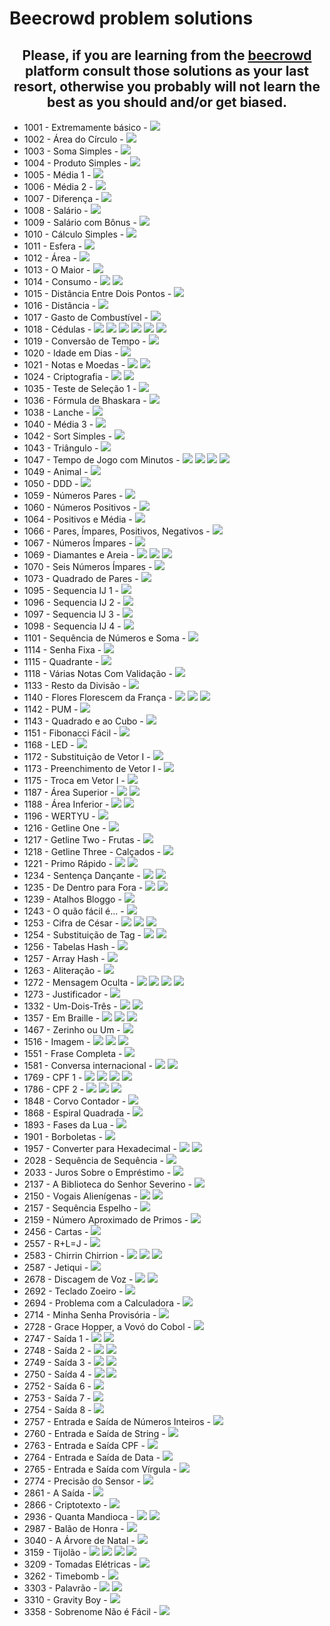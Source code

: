 # Beecrowd problem solutions
  
  <div align="center">

  ## Please, if you are learning from the [beecrowd](https://www.beecrowd.com.br/) platform consult those solutions as your last resort, otherwise you probably will not learn the best as you should and/or get biased.
  </div>

- 1001 - Extremamente básico - [![](https://gh-tags.vercel.app/api?lang=javascript&size=small)](https://github.com/lunatic-fox/uri-online-judge/blob/main/Javascript/1001%20-%20Extremamente%20b%C3%A1sico.js)
- 1002 - Área do Círculo - [![](https://gh-tags.vercel.app/api?lang=javascript&size=small)](https://github.com/lunatic-fox/uri-online-judge/blob/main/Javascript/1002%20-%20%C3%81rea%20do%20C%C3%ADrculo.js)
- 1003 - Soma Simples - [![](https://gh-tags.vercel.app/api?lang=javascript&size=small)](https://github.com/lunatic-fox/uri-online-judge/blob/main/Javascript/1003%20-%20Soma%20Simples.js)
- 1004 - Produto Simples - [![](https://gh-tags.vercel.app/api?lang=java&size=small)](https://github.com/lunatic-fox/uri-online-judge/blob/main/Java/1004%20-%20Produto%20Simples.java)
- 1005 - Média 1 - [![](https://gh-tags.vercel.app/api?lang=lua&size=small)](https://github.com/lunatic-fox/uri-online-judge/blob/main/Lua/1005%20-%20M%C3%A9dia%201.lua)
- 1006 - Média 2 - [![](https://gh-tags.vercel.app/api?lang=lua&size=small)](https://github.com/lunatic-fox/uri-online-judge/blob/main/Lua/1006%20-%20M%C3%A9dia%202.lua)
- 1007 - Diferença - [![](https://gh-tags.vercel.app/api?lang=lua&size=small)](https://github.com/lunatic-fox/uri-online-judge/blob/main/Lua/1007%20-%20Diferen%C3%A7a.lua)
- 1008 - Salário - [![](https://gh-tags.vercel.app/api?lang=java&size=small)](https://github.com/lunatic-fox/uri-online-judge/blob/main/Java/1008%20-%20Sal%C3%A1rio.java)
- 1009 - Salário com Bônus - [![](https://gh-tags.vercel.app/api?lang=lua&size=small)](https://github.com/lunatic-fox/uri-online-judge/blob/main/Lua/1009%20-%20Sal%C3%A1rio%20com%20B%C3%B4nus.lua)
- 1010 - Cálculo Simples - [![](https://gh-tags.vercel.app/api?lang=lua&size=small)](https://github.com/lunatic-fox/uri-online-judge/blob/main/Lua/1010%20-%20C%C3%A1lculo%20Simples.lua)
- 1011 - Esfera - [![](https://gh-tags.vercel.app/api?lang=lua&size=small)](https://github.com/lunatic-fox/uri-online-judge/blob/main/Lua/1011%20-%20Esfera.lua)
- 1012 - Área - [![](https://gh-tags.vercel.app/api?lang=lua&size=small)](https://github.com/lunatic-fox/uri-online-judge/blob/main/Lua/1012%20-%20%C3%81rea.lua)
- 1013 - O Maior - [![](https://gh-tags.vercel.app/api?lang=lua&size=small)](https://github.com/lunatic-fox/uri-online-judge/blob/main/Lua/1013%20-%20O%20Maior.lua)
- 1014 - Consumo - [![](https://gh-tags.vercel.app/api?lang=javascript&size=small)](https://github.com/lunatic-fox/uri-online-judge/blob/main/Javascript/1014%20-%20Consumo.js)&nbsp;[![](https://gh-tags.vercel.app/api?lang=lua&size=small)](https://github.com/lunatic-fox/uri-online-judge/blob/main/Lua/1014%20-%20Consumo.lua)
- 1015 - Distância Entre Dois Pontos - [![](https://gh-tags.vercel.app/api?lang=javascript&size=small)](https://github.com/lunatic-fox/uri-online-judge/blob/main/Javascript/1015%20-%20Dist%C3%A2ncia%20Entre%20Dois%20Pontos.js)
- 1016 - Distância - [![](https://gh-tags.vercel.app/api?lang=lua&size=small)](https://github.com/lunatic-fox/uri-online-judge/blob/main/Lua/1016%20-%20Dist%C3%A2ncia.lua)
- 1017 - Gasto de Combustível - [![](https://gh-tags.vercel.app/api?lang=lua&size=small)](https://github.com/lunatic-fox/uri-online-judge/blob/main/Lua/1017%20-%20Gasto%20de%20Combust%C3%ADvel.lua)
- 1018 - Cédulas - [![](https://gh-tags.vercel.app/api?lang=c-sharp&size=small)](https://github.com/lunatic-fox/uri-online-judge/blob/main/C%23/1018%20-%20C%C3%A9dulas.cs)&nbsp;[![](https://gh-tags.vercel.app/api?lang=java&size=small)](https://github.com/lunatic-fox/uri-online-judge/blob/main/Java/1018%20-%20C%C3%A9dulas.java)&nbsp;[![](https://gh-tags.vercel.app/api?lang=javascript&size=small)](https://github.com/lunatic-fox/uri-online-judge/blob/main/Javascript/1018%20-%20C%C3%A9dulas.js)&nbsp;[![](https://gh-tags.vercel.app/api?lang=lua&size=small)](https://github.com/lunatic-fox/uri-online-judge/blob/main/Lua/1018%20-%20C%C3%A9dulas.lua)&nbsp;[![](https://gh-tags.vercel.app/api?lang=pascal&size=small)](https://github.com/lunatic-fox/uri-online-judge/blob/main/Pascal/1018%20-%20C%C3%A9dulas.pas)&nbsp;[![](https://gh-tags.vercel.app/api?lang=python&size=small)](https://github.com/lunatic-fox/uri-online-judge/blob/main/Python/1018%20-%20C%C3%A9dulas.py)
- 1019 - Conversão de Tempo - [![](https://gh-tags.vercel.app/api?lang=lua&size=small)](https://github.com/lunatic-fox/uri-online-judge/blob/main/Lua/1019%20-%20Convers%C3%A3o%20de%20Tempo.lua)
- 1020 - Idade em Dias - [![](https://gh-tags.vercel.app/api?lang=lua&size=small)](https://github.com/lunatic-fox/uri-online-judge/blob/main/Lua/1020%20-%20Idade%20em%20Dias.lua)
- 1021 - Notas e Moedas - [![](https://gh-tags.vercel.app/api?lang=javascript&size=small)](https://github.com/lunatic-fox/uri-online-judge/blob/main/Javascript/1021%20-%20Notas%20e%20Moedas.js)&nbsp;[![](https://gh-tags.vercel.app/api?lang=lua&size=small)](https://github.com/lunatic-fox/uri-online-judge/blob/main/Lua/1021%20-%20Notas%20e%20Moedas.lua)
- 1024 - Criptografia - [![](https://gh-tags.vercel.app/api?lang=javascript&size=small)](https://github.com/lunatic-fox/uri-online-judge/blob/main/Javascript/1024%20-%20Criptografia.js)&nbsp;[![](https://gh-tags.vercel.app/api?lang=lua&size=small)](https://github.com/lunatic-fox/uri-online-judge/blob/main/Lua/1024%20-%20Criptografia.lua)
- 1035 - Teste de Seleção 1 - [![](https://gh-tags.vercel.app/api?lang=lua&size=small)](https://github.com/lunatic-fox/uri-online-judge/blob/main/Lua/1035%20-%20Teste%20de%20Sele%C3%A7%C3%A3o%201.lua)
- 1036 - Fórmula de Bhaskara - [![](https://gh-tags.vercel.app/api?lang=lua&size=small)](https://github.com/lunatic-fox/uri-online-judge/blob/main/Lua/1036%20-%20F%C3%B3rmula%20de%20Bhaskara.lua)
- 1038 - Lanche - [![](https://gh-tags.vercel.app/api?lang=lua&size=small)](https://github.com/lunatic-fox/uri-online-judge/blob/main/Lua/1038%20-%20Lanche.lua)
- 1040 - Média 3 - [![](https://gh-tags.vercel.app/api?lang=lua&size=small)](https://github.com/lunatic-fox/uri-online-judge/blob/main/Lua/1040%20-%20M%C3%A9dia%203.lua)
- 1042 - Sort Simples - [![](https://gh-tags.vercel.app/api?lang=lua&size=small)](https://github.com/lunatic-fox/uri-online-judge/blob/main/Lua/1042%20-%20Sort%20Simples.lua)
- 1043 - Triângulo - [![](https://gh-tags.vercel.app/api?lang=lua&size=small)](https://github.com/lunatic-fox/uri-online-judge/blob/main/Lua/1043%20-%20Tri%C3%A2ngulo.lua)
- 1047 - Tempo de Jogo com Minutos - [![](https://gh-tags.vercel.app/api?lang=c-sharp&size=small)](https://github.com/lunatic-fox/uri-online-judge/blob/main/C%23/1047%20-%20Tempo%20de%20Jogo%20com%20Minutos.cs)&nbsp;[![](https://gh-tags.vercel.app/api?lang=lua&size=small)](https://github.com/lunatic-fox/uri-online-judge/blob/main/Lua/1047%20-%20Tempo%20de%20Jogo%20com%20Minutos.lua)&nbsp;[![](https://gh-tags.vercel.app/api?lang=pascal&size=small)](https://github.com/lunatic-fox/uri-online-judge/blob/main/Pascal/1047%20-%20Tempo%20de%20Jogo%20com%20Minutos.pas)&nbsp;[![](https://gh-tags.vercel.app/api?lang=python&size=small)](https://github.com/lunatic-fox/uri-online-judge/blob/main/Python/1047%20-%20Tempo%20de%20Jogo%20com%20Minutos.py)
- 1049 - Animal - [![](https://gh-tags.vercel.app/api?lang=lua&size=small)](https://github.com/lunatic-fox/uri-online-judge/blob/main/Lua/1049%20-%20Animal.lua)
- 1050 - DDD - [![](https://gh-tags.vercel.app/api?lang=lua&size=small)](https://github.com/lunatic-fox/uri-online-judge/blob/main/Lua/1050%20-%20DDD.lua)
- 1059 - Números Pares - [![](https://gh-tags.vercel.app/api?lang=lua&size=small)](https://github.com/lunatic-fox/uri-online-judge/blob/main/Lua/1059%20-%20N%C3%BAmeros%20Pares.lua)
- 1060 - Números Positivos - [![](https://gh-tags.vercel.app/api?lang=javascript&size=small)](https://github.com/lunatic-fox/uri-online-judge/blob/main/Javascript/1060%20-%20N%C3%BAmeros%20Positivos.js)
- 1064 - Positivos e Média - [![](https://gh-tags.vercel.app/api?lang=javascript&size=small)](https://github.com/lunatic-fox/uri-online-judge/blob/main/Javascript/1064%20-%20Positivos%20e%20M%C3%A9dia.js)
- 1066 - Pares, Ímpares, Positivos, Negativos - [![](https://gh-tags.vercel.app/api?lang=java&size=small)](https://github.com/lunatic-fox/uri-online-judge/blob/main/Java/1066%20-%20Pares,%20%C3%8Dmpares,%20Positivos,%20Negativos.java)
- 1067 - Números Ímpares - [![](https://gh-tags.vercel.app/api?lang=lua&size=small)](https://github.com/lunatic-fox/uri-online-judge/blob/main/Lua/1067%20-%20N%C3%BAmeros%20%C3%8Dmpares.lua)
- 1069 - Diamantes e Areia - [![](https://gh-tags.vercel.app/api?lang=c-sharp&size=small)](https://github.com/lunatic-fox/uri-online-judge/blob/main/C%23/1069%20-%20Diamantes%20e%20Areia.cs)&nbsp;[![](https://gh-tags.vercel.app/api?lang=pascal&size=small)](https://github.com/lunatic-fox/uri-online-judge/blob/main/Pascal/1069%20-%20Diamantes%20e%20Areia.pas)&nbsp;[![](https://gh-tags.vercel.app/api?lang=python&size=small)](https://github.com/lunatic-fox/uri-online-judge/blob/main/Python/1069%20-%20Diamantes%20e%20Areia.py)
- 1070 - Seis Números Ímpares - [![](https://gh-tags.vercel.app/api?lang=lua&size=small)](https://github.com/lunatic-fox/uri-online-judge/blob/main/Lua/1070%20-%20Seis%20N%C3%BAmeros%20%C3%8Dmpares.lua)
- 1073 - Quadrado de Pares - [![](https://gh-tags.vercel.app/api?lang=lua&size=small)](https://github.com/lunatic-fox/uri-online-judge/blob/main/Lua/1073%20-%20Quadrado%20de%20Pares.lua)
- 1095 - Sequencia IJ 1 - [![](https://gh-tags.vercel.app/api?lang=c-sharp&size=small)](https://github.com/lunatic-fox/uri-online-judge/blob/main/C%23/1095%20-%20Sequencia%20IJ%201.cs)
- 1096 - Sequencia IJ 2 - [![](https://gh-tags.vercel.app/api?lang=c-sharp&size=small)](https://github.com/lunatic-fox/uri-online-judge/blob/main/C%23/1096%20-%20Sequencia%20IJ%202.cs)
- 1097 - Sequencia IJ 3 - [![](https://gh-tags.vercel.app/api?lang=c-sharp&size=small)](https://github.com/lunatic-fox/uri-online-judge/blob/main/C%23/1097%20-%20Sequencia%20IJ%203.cs)
- 1098 - Sequencia IJ 4 - [![](https://gh-tags.vercel.app/api?lang=c-sharp&size=small)](https://github.com/lunatic-fox/uri-online-judge/blob/main/C%23/1098%20-%20Sequencia%20IJ%204.cs)
- 1101 - Sequência de Números e Soma - [![](https://gh-tags.vercel.app/api?lang=lua&size=small)](https://github.com/lunatic-fox/uri-online-judge/blob/main/Lua/1101%20-%20Sequ%C3%AAncia%20de%20N%C3%BAmeros%20e%20Soma.lua)
- 1114 - Senha Fixa - [![](https://gh-tags.vercel.app/api?lang=lua&size=small)](https://github.com/lunatic-fox/uri-online-judge/blob/main/Lua/1114%20-%20Senha%20Fixa.lua)
- 1115 - Quadrante - [![](https://gh-tags.vercel.app/api?lang=lua&size=small)](https://github.com/lunatic-fox/uri-online-judge/blob/main/Lua/1115%20-%20Quadrante.lua)
- 1118 - Várias Notas Com Validação - [![](https://gh-tags.vercel.app/api?lang=javascript&size=small)](https://github.com/lunatic-fox/uri-online-judge/blob/main/Javascript/1118%20-%20V%C3%A1rias%20Notas%20Com%20Valida%C3%A7%C3%A3o.js)
- 1133 - Resto da Divisão - [![](https://gh-tags.vercel.app/api?lang=lua&size=small)](https://github.com/lunatic-fox/uri-online-judge/blob/main/Lua/1133%20-%20Resto%20da%20Divis%C3%A3o.lua)
- 1140 - Flores Florescem da França - [![](https://gh-tags.vercel.app/api?lang=c-sharp&size=small)](https://github.com/lunatic-fox/uri-online-judge/blob/main/C%23/1140%20-%20Flores%20Florescem%20da%20Fran%C3%A7a.cs)&nbsp;[![](https://gh-tags.vercel.app/api?lang=lua&size=small)](https://github.com/lunatic-fox/uri-online-judge/blob/main/Lua/1140%20-%20Flores%20Florescem%20da%20Fran%C3%A7a.lua)&nbsp;[![](https://gh-tags.vercel.app/api?lang=python&size=small)](https://github.com/lunatic-fox/uri-online-judge/blob/main/Python/1140%20-%20Flores%20Florescem%20da%20Fran%C3%A7a.py)
- 1142 - PUM - [![](https://gh-tags.vercel.app/api?lang=lua&size=small)](https://github.com/lunatic-fox/uri-online-judge/blob/main/Lua/1142%20-%20PUM.lua)
- 1143 - Quadrado e ao Cubo - [![](https://gh-tags.vercel.app/api?lang=java&size=small)](https://github.com/lunatic-fox/uri-online-judge/blob/main/Java/1143%20-%20Quadrado%20e%20ao%20Cubo.java)
- 1151 - Fibonacci Fácil - [![](https://gh-tags.vercel.app/api?lang=javascript&size=small)](https://github.com/lunatic-fox/uri-online-judge/blob/main/Javascript/1151%20-%20Fibonacci%20F%C3%A1cil.js)
- 1168 - LED - [![](https://gh-tags.vercel.app/api?lang=javascript&size=small)](https://github.com/lunatic-fox/uri-online-judge/blob/main/Javascript/1168%20-%20LED.js)
- 1172 - Substituição de Vetor I - [![](https://gh-tags.vercel.app/api?lang=javascript&size=small)](https://github.com/lunatic-fox/uri-online-judge/blob/main/Javascript/1172%20-%20Substitui%C3%A7%C3%A3o%20de%20Vetor%20I.js)
- 1173 - Preenchimento de Vetor I - [![](https://gh-tags.vercel.app/api?lang=javascript&size=small)](https://github.com/lunatic-fox/uri-online-judge/blob/main/Javascript/1173%20-%20Preenchimento%20de%20Vetor%20I.js)
- 1175 - Troca em Vetor I - [![](https://gh-tags.vercel.app/api?lang=c-sharp&size=small)](https://github.com/lunatic-fox/uri-online-judge/blob/main/C%23/1175%20-%20Troca%20em%20Vetor%20I.cs)
- 1187 - Área Superior - [![](https://gh-tags.vercel.app/api?lang=javascript&size=small)](https://github.com/lunatic-fox/uri-online-judge/blob/main/Javascript/1187%20-%20%C3%81rea%20Superior.js)&nbsp;[![](https://gh-tags.vercel.app/api?lang=lua&size=small)](https://github.com/lunatic-fox/uri-online-judge/blob/main/Lua/1187%20-%20%C3%81rea%20Superior.lua)
- 1188 - Área Inferior - [![](https://gh-tags.vercel.app/api?lang=javascript&size=small)](https://github.com/lunatic-fox/uri-online-judge/blob/main/Javascript/1188%20-%20%C3%81rea%20Inferior.js)&nbsp;[![](https://gh-tags.vercel.app/api?lang=lua&size=small)](https://github.com/lunatic-fox/uri-online-judge/blob/main/Lua/1188%20-%20%C3%81rea%20Inferior.lua)
- 1196 - WERTYU - [![](https://gh-tags.vercel.app/api?lang=lua&size=small)](https://github.com/lunatic-fox/uri-online-judge/blob/main/Lua/1196%20-%20WERTYU.lua)
- 1216 - Getline One - [![](https://gh-tags.vercel.app/api?lang=c-sharp&size=small)](https://github.com/lunatic-fox/uri-online-judge/blob/main/C%23/1216%20-%20Getline%20One.cs)
- 1217 - Getline Two - Frutas - [![](https://gh-tags.vercel.app/api?lang=c-sharp&size=small)](https://github.com/lunatic-fox/uri-online-judge/blob/main/C%23/1217%20-%20Getline%20Two%20-%20Frutas.cs)
- 1218 - Getline Three - Calçados - [![](https://gh-tags.vercel.app/api?lang=c-sharp&size=small)](https://github.com/lunatic-fox/uri-online-judge/blob/main/C%23/1218%20-%20Getline%20Three%20-%20Cal%C3%A7ados.cs)
- 1221 - Primo Rápido - [![](https://gh-tags.vercel.app/api?lang=javascript&size=small)](https://github.com/lunatic-fox/uri-online-judge/blob/main/Javascript/1221%20-%20Primo%20R%C3%A1pido.js)&nbsp;[![](https://gh-tags.vercel.app/api?lang=lua&size=small)](https://github.com/lunatic-fox/uri-online-judge/blob/main/Lua/1221%20-%20Primo%20R%C3%A1pido.lua)
- 1234 - Sentença Dançante - [![](https://gh-tags.vercel.app/api?lang=javascript&size=small)](https://github.com/lunatic-fox/uri-online-judge/blob/main/Javascript/1234%20-%20Senten%C3%A7a%20Dan%C3%A7ante.js)&nbsp;[![](https://gh-tags.vercel.app/api?lang=lua&size=small)](https://github.com/lunatic-fox/uri-online-judge/blob/main/Lua/1234%20-%20Senten%C3%A7a%20Dan%C3%A7ante.lua)
- 1235 - De Dentro para Fora - [![](https://gh-tags.vercel.app/api?lang=javascript&size=small)](https://github.com/lunatic-fox/uri-online-judge/blob/main/Javascript/1235%20-%20De%20Dentro%20para%20Fora.js)&nbsp;[![](https://gh-tags.vercel.app/api?lang=lua&size=small)](https://github.com/lunatic-fox/uri-online-judge/blob/main/Lua/1235%20-%20De%20Dentro%20para%20Fora.lua)
- 1239 - Atalhos Bloggo - [![](https://gh-tags.vercel.app/api?lang=lua&size=small)](https://github.com/lunatic-fox/uri-online-judge/blob/main/Lua/1239%20-%20Atalhos%20Bloggo.lua)
- 1243 - O quão fácil é... - [![](https://gh-tags.vercel.app/api?lang=javascript&size=small)](https://github.com/lunatic-fox/uri-online-judge/blob/main/Javascript/1243%20-%20O%20qu%C3%A3o%20f%C3%A1cil%20%C3%A9....js)
- 1253 - Cifra de César - [![](https://gh-tags.vercel.app/api?lang=c-sharp&size=small)](https://github.com/lunatic-fox/uri-online-judge/blob/main/C%23/1253%20-%20Cifra%20de%20C%C3%A9sar.cs)&nbsp;[![](https://gh-tags.vercel.app/api?lang=pascal&size=small)](https://github.com/lunatic-fox/uri-online-judge/blob/main/Pascal/1253%20-%20Cifra%20de%20C%C3%A9sar.pas)&nbsp;[![](https://gh-tags.vercel.app/api?lang=python&size=small)](https://github.com/lunatic-fox/uri-online-judge/blob/main/Python/1253%20-%20Cifra%20de%20C%C3%A9sar.py)
- 1254 - Substituição de Tag - [![](https://gh-tags.vercel.app/api?lang=c-sharp&size=small)](https://github.com/lunatic-fox/uri-online-judge/blob/main/C%23/1254%20-%20Substitui%C3%A7%C3%A3o%20de%20Tag.cs)&nbsp;[![](https://gh-tags.vercel.app/api?lang=python&size=small)](https://github.com/lunatic-fox/uri-online-judge/blob/main/Python/1254%20-%20Substitui%C3%A7%C3%A3o%20de%20Tag.py)
- 1256 - Tabelas Hash - [![](https://gh-tags.vercel.app/api?lang=javascript&size=small)](https://github.com/lunatic-fox/uri-online-judge/blob/main/Javascript/1256%20-%20Tabelas%20Hash.js)
- 1257 - Array Hash - [![](https://gh-tags.vercel.app/api?lang=lua&size=small)](https://github.com/lunatic-fox/uri-online-judge/blob/main/Lua/1257%20-%20Array%20Hash.lua)
- 1263 - Aliteração - [![](https://gh-tags.vercel.app/api?lang=javascript&size=small)](https://github.com/lunatic-fox/uri-online-judge/blob/main/Javascript/1263%20-%20Alitera%C3%A7%C3%A3o.js)
- 1272 - Mensagem Oculta - [![](https://gh-tags.vercel.app/api?lang=c-sharp&size=small)](https://github.com/lunatic-fox/uri-online-judge/blob/main/C%23/1272%20-%20Mensagem%20Oculta.cs)&nbsp;[![](https://gh-tags.vercel.app/api?lang=javascript&size=small)](https://github.com/lunatic-fox/uri-online-judge/blob/main/Javascript/1272%20-%20Mensagem%20Oculta.js)&nbsp;[![](https://gh-tags.vercel.app/api?lang=kotlin&size=small)](https://github.com/lunatic-fox/uri-online-judge/blob/main/Kotlin/1272%20-%20Mensagem%20Oculta.kt)&nbsp;[![](https://gh-tags.vercel.app/api?lang=lua&size=small)](https://github.com/lunatic-fox/uri-online-judge/blob/main/Lua/1272%20-%20Mensagem%20Oculta.lua)
- 1273 - Justificador - [![](https://gh-tags.vercel.app/api?lang=lua&size=small)](https://github.com/lunatic-fox/uri-online-judge/blob/main/Lua/1273%20-%20Justificador.lua)
- 1332 - Um-Dois-Três - [![](https://gh-tags.vercel.app/api?lang=javascript&size=small)](https://github.com/lunatic-fox/uri-online-judge/blob/main/Javascript/1332%20-%20Um-Dois-Tr%C3%AAs.js)&nbsp;[![](https://gh-tags.vercel.app/api?lang=lua&size=small)](https://github.com/lunatic-fox/uri-online-judge/blob/main/Lua/1332%20-%20Um-Dois-Tr%C3%AAs.lua)
- 1357 - Em Braille - [![](https://gh-tags.vercel.app/api?lang=c-sharp&size=small)](https://github.com/lunatic-fox/uri-online-judge/blob/main/C%23/1357%20-%20Em%20Braille.cs)&nbsp;[![](https://gh-tags.vercel.app/api?lang=lua&size=small)](https://github.com/lunatic-fox/uri-online-judge/blob/main/Lua/1357%20-%20Em%20Braille.lua)&nbsp;[![](https://gh-tags.vercel.app/api?lang=python&size=small)](https://github.com/lunatic-fox/uri-online-judge/blob/main/Python/1357%20-%20Em%20Braille.py)
- 1467 - Zerinho ou Um - [![](https://gh-tags.vercel.app/api?lang=lua&size=small)](https://github.com/lunatic-fox/uri-online-judge/blob/main/Lua/1467%20-%20Zerinho%20ou%20Um.lua)
- 1516 - Imagem - [![](https://gh-tags.vercel.app/api?lang=c-sharp&size=small)](https://github.com/lunatic-fox/uri-online-judge/blob/main/C%23/1516%20-%20Imagem.cs)&nbsp;[![](https://gh-tags.vercel.app/api?lang=javascript&size=small)](https://github.com/lunatic-fox/uri-online-judge/blob/main/Javascript/1516%20-%20Imagem.js)&nbsp;[![](https://gh-tags.vercel.app/api?lang=lua&size=small)](https://github.com/lunatic-fox/uri-online-judge/blob/main/Lua/1516%20-%20Imagem.lua)
- 1551 - Frase Completa - [![](https://gh-tags.vercel.app/api?lang=lua&size=small)](https://github.com/lunatic-fox/uri-online-judge/blob/main/Lua/1551%20-%20Frase%20Completa.lua)
- 1581 - Conversa internacional - [![](https://gh-tags.vercel.app/api?lang=javascript&size=small)](https://github.com/lunatic-fox/uri-online-judge/blob/main/Javascript/1581%20-%20Conversa%20internacional.js)&nbsp;[![](https://gh-tags.vercel.app/api?lang=lua&size=small)](https://github.com/lunatic-fox/uri-online-judge/blob/main/Lua/1581%20-%20Conversa%20internacional.lua)
- 1769 - CPF 1 - [![](https://gh-tags.vercel.app/api?lang=c&size=small)](https://github.com/lunatic-fox/uri-online-judge/blob/main/C/1769%20-%20CPF%201.c)&nbsp;[![](https://gh-tags.vercel.app/api?lang=c-sharp&size=small)](https://github.com/lunatic-fox/uri-online-judge/blob/main/C%23/1769%20-%20CPF%201.cs)&nbsp;[![](https://gh-tags.vercel.app/api?lang=pascal&size=small)](https://github.com/lunatic-fox/uri-online-judge/blob/main/Pascal/1769%20-%20CPF%201.pas)&nbsp;[![](https://gh-tags.vercel.app/api?lang=python&size=small)](https://github.com/lunatic-fox/uri-online-judge/blob/main/Python/1769%20-%20CPF%201.py)
- 1786 - CPF 2 - [![](https://gh-tags.vercel.app/api?lang=c-sharp&size=small)](https://github.com/lunatic-fox/uri-online-judge/blob/main/C%23/1786%20-%20CPF%202.cs)&nbsp;[![](https://gh-tags.vercel.app/api?lang=pascal&size=small)](https://github.com/lunatic-fox/uri-online-judge/blob/main/Pascal/1786%20-%20CPF%202.pas)&nbsp;[![](https://gh-tags.vercel.app/api?lang=python&size=small)](https://github.com/lunatic-fox/uri-online-judge/blob/main/Python/1786%20-%20CPF%202.py)
- 1848 - Corvo Contador - [![](https://gh-tags.vercel.app/api?lang=lua&size=small)](https://github.com/lunatic-fox/uri-online-judge/blob/main/Lua/1848%20-%20Corvo%20Contador.lua)
- 1868 - Espiral Quadrada - [![](https://gh-tags.vercel.app/api?lang=c-sharp&size=small)](https://github.com/lunatic-fox/uri-online-judge/blob/main/C%23/1868%20-%20Espiral%20Quadrada.cs)
- 1893 - Fases da Lua - [![](https://gh-tags.vercel.app/api?lang=lua&size=small)](https://github.com/lunatic-fox/uri-online-judge/blob/main/Lua/1893%20-%20Fases%20da%20Lua.lua)
- 1901 - Borboletas - [![](https://gh-tags.vercel.app/api?lang=c-sharp&size=small)](https://github.com/lunatic-fox/uri-online-judge/blob/main/C%23/1901%20-%20Borboletas.cs)
- 1957 - Converter para Hexadecimal - [![](https://gh-tags.vercel.app/api?lang=c-sharp&size=small)](https://github.com/lunatic-fox/uri-online-judge/blob/main/C%23/1957%20-%20Converter%20para%20Hexadecimal.cs)&nbsp;[![](https://gh-tags.vercel.app/api?lang=python&size=small)](https://github.com/lunatic-fox/uri-online-judge/blob/main/Python/1957%20-%20Converter%20para%20Hexadecimal.py)
- 2028 - Sequência de Sequência - [![](https://gh-tags.vercel.app/api?lang=lua&size=small)](https://github.com/lunatic-fox/uri-online-judge/blob/main/Lua/2028%20-%20Sequ%C3%AAncia%20de%20Sequ%C3%AAncia.lua)
- 2033 - Juros Sobre o Empréstimo - [![](https://gh-tags.vercel.app/api?lang=python&size=small)](https://github.com/lunatic-fox/uri-online-judge/blob/main/Python/2033%20-%20Juros%20Sobre%20o%20Empr%C3%A9stimo.py)
- 2137 - A Biblioteca do Senhor Severino - [![](https://gh-tags.vercel.app/api?lang=lua&size=small)](https://github.com/lunatic-fox/uri-online-judge/blob/main/Lua/2137%20-%20A%20Biblioteca%20do%20Senhor%20Severino.lua)
- 2150 - Vogais Alienígenas - [![](https://gh-tags.vercel.app/api?lang=javascript&size=small)](https://github.com/lunatic-fox/uri-online-judge/blob/main/Javascript/2150%20-%20Vogais%20Alien%C3%ADgenas.js)&nbsp;[![](https://gh-tags.vercel.app/api?lang=lua&size=small)](https://github.com/lunatic-fox/uri-online-judge/blob/main/Lua/2150%20-%20Vogais%20Alien%C3%ADgenas.lua)
- 2157 - Sequência Espelho - [![](https://gh-tags.vercel.app/api?lang=lua&size=small)](https://github.com/lunatic-fox/uri-online-judge/blob/main/Lua/2157%20-%20Sequ%C3%AAncia%20Espelho.lua)
- 2159 - Número Aproximado de Primos - [![](https://gh-tags.vercel.app/api?lang=lua&size=small)](https://github.com/lunatic-fox/uri-online-judge/blob/main/Lua/2159%20-%20N%C3%BAmero%20Aproximado%20de%20Primos.lua)
- 2456 - Cartas - [![](https://gh-tags.vercel.app/api?lang=lua&size=small)](https://github.com/lunatic-fox/uri-online-judge/blob/main/Lua/2456%20-%20Cartas.lua)
- 2557 - R+L=J - [![](https://gh-tags.vercel.app/api?lang=c-sharp&size=small)](https://github.com/lunatic-fox/uri-online-judge/blob/main/C%23/2557%20-%20R+L=J.cs)
- 2583 - Chirrin Chirrion - [![](https://gh-tags.vercel.app/api?lang=c-sharp&size=small)](https://github.com/lunatic-fox/uri-online-judge/blob/main/C%23/2583%20-%20Chirrin%20Chirrion.cs)&nbsp;[![](https://gh-tags.vercel.app/api?lang=lua&size=small)](https://github.com/lunatic-fox/uri-online-judge/blob/main/Lua/2583%20-%20Chirrin%20Chirrion.lua)&nbsp;[![](https://gh-tags.vercel.app/api?lang=python&size=small)](https://github.com/lunatic-fox/uri-online-judge/blob/main/Python/2583%20-%20Chirrin%20Chirrion.py)
- 2587 - Jetiqui - [![](https://gh-tags.vercel.app/api?lang=lua&size=small)](https://github.com/lunatic-fox/uri-online-judge/blob/main/Lua/2587%20-%20Jetiqui.lua)
- 2678 - Discagem de Voz - [![](https://gh-tags.vercel.app/api?lang=c-sharp&size=small)](https://github.com/lunatic-fox/uri-online-judge/blob/main/C%23/2678%20-%20Discagem%20de%20Voz.cs)&nbsp;[![](https://gh-tags.vercel.app/api?lang=python&size=small)](https://github.com/lunatic-fox/uri-online-judge/blob/main/Python/2678%20-%20Discagem%20de%20Voz.py)
- 2692 - Teclado Zoeiro - [![](https://gh-tags.vercel.app/api?lang=lua&size=small)](https://github.com/lunatic-fox/uri-online-judge/blob/main/Lua/2692%20-%20Teclado%20Zoeiro.lua)
- 2694 - Problema com a Calculadora - [![](https://gh-tags.vercel.app/api?lang=lua&size=small)](https://github.com/lunatic-fox/uri-online-judge/blob/main/Lua/2694%20-%20Problema%20com%20a%20Calculadora.lua)
- 2714 - Minha Senha Provisória - [![](https://gh-tags.vercel.app/api?lang=lua&size=small)](https://github.com/lunatic-fox/uri-online-judge/blob/main/Lua/2714%20-%20Minha%20Senha%20Provis%C3%B3ria.lua)
- 2728 - Grace Hopper, a Vovó do Cobol - [![](https://gh-tags.vercel.app/api?lang=lua&size=small)](https://github.com/lunatic-fox/uri-online-judge/blob/main/Lua/2728%20-%20Grace%20Hopper,%20a%20Vov%C3%B3%20do%20Cobol.lua)
- 2747 - Saída 1 - [![](https://gh-tags.vercel.app/api?lang=c-sharp&size=small)](https://github.com/lunatic-fox/uri-online-judge/blob/main/C%23/2747%20-%20Sa%C3%ADda%201.cs)&nbsp;[![](https://gh-tags.vercel.app/api?lang=lua&size=small)](https://github.com/lunatic-fox/uri-online-judge/blob/main/Lua/2747%20-%20Sa%C3%ADda%201.lua)
- 2748 - Saída 2 - [![](https://gh-tags.vercel.app/api?lang=c-sharp&size=small)](https://github.com/lunatic-fox/uri-online-judge/blob/main/C%23/2748%20-%20Sa%C3%ADda%202.cs)&nbsp;[![](https://gh-tags.vercel.app/api?lang=lua&size=small)](https://github.com/lunatic-fox/uri-online-judge/blob/main/Lua/2748%20-%20Sa%C3%ADda%202.lua)
- 2749 - Saída 3 - [![](https://gh-tags.vercel.app/api?lang=c-sharp&size=small)](https://github.com/lunatic-fox/uri-online-judge/blob/main/C%23/2749%20-%20Sa%C3%ADda%203.cs)&nbsp;[![](https://gh-tags.vercel.app/api?lang=lua&size=small)](https://github.com/lunatic-fox/uri-online-judge/blob/main/Lua/2749%20-%20Sa%C3%ADda%203.lua)
- 2750 - Saída 4 - [![](https://gh-tags.vercel.app/api?lang=c-sharp&size=small)](https://github.com/lunatic-fox/uri-online-judge/blob/main/C%23/2750%20-%20Sa%C3%ADda%204.cs)&nbsp;[![](https://gh-tags.vercel.app/api?lang=lua&size=small)](https://github.com/lunatic-fox/uri-online-judge/blob/main/Lua/2750%20-%20Sa%C3%ADda%204.lua)
- 2752 - Saída 6 - [![](https://gh-tags.vercel.app/api?lang=lua&size=small)](https://github.com/lunatic-fox/uri-online-judge/blob/main/Lua/2752%20-%20Sa%C3%ADda%206.lua)
- 2753 - Saída 7 - [![](https://gh-tags.vercel.app/api?lang=lua&size=small)](https://github.com/lunatic-fox/uri-online-judge/blob/main/Lua/2753%20-%20Sa%C3%ADda%207.lua)
- 2754 - Saída 8 - [![](https://gh-tags.vercel.app/api?lang=lua&size=small)](https://github.com/lunatic-fox/uri-online-judge/blob/main/Lua/2754%20-%20Sa%C3%ADda%208.lua)
- 2757 - Entrada e Saída de Números Inteiros - [![](https://gh-tags.vercel.app/api?lang=lua&size=small)](https://github.com/lunatic-fox/uri-online-judge/blob/main/Lua/2757%20-%20Entrada%20e%20Sa%C3%ADda%20de%20N%C3%BAmeros%20Inteiros.lua)
- 2760 - Entrada e Saída de String - [![](https://gh-tags.vercel.app/api?lang=lua&size=small)](https://github.com/lunatic-fox/uri-online-judge/blob/main/Lua/2760%20-%20Entrada%20e%20Sa%C3%ADda%20de%20String.lua)
- 2763 - Entrada e Saída CPF - [![](https://gh-tags.vercel.app/api?lang=c-sharp&size=small)](https://github.com/lunatic-fox/uri-online-judge/blob/main/C%23/2763%20-%20Entrada%20e%20Sa%C3%ADda%20CPF.cs)
- 2764 - Entrada e Saída de Data - [![](https://gh-tags.vercel.app/api?lang=lua&size=small)](https://github.com/lunatic-fox/uri-online-judge/blob/main/Lua/2764%20-%20Entrada%20e%20Sa%C3%ADda%20de%20Data.lua)
- 2765 - Entrada e Saída com Vírgula - [![](https://gh-tags.vercel.app/api?lang=lua&size=small)](https://github.com/lunatic-fox/uri-online-judge/blob/main/Lua/2765%20-%20Entrada%20e%20Sa%C3%ADda%20com%20V%C3%ADrgula.lua)
- 2774 - Precisão do Sensor - [![](https://gh-tags.vercel.app/api?lang=lua&size=small)](https://github.com/lunatic-fox/uri-online-judge/blob/main/Lua/2774%20-%20Precis%C3%A3o%20do%20Sensor.lua)
- 2861 - A Saída - [![](https://gh-tags.vercel.app/api?lang=lua&size=small)](https://github.com/lunatic-fox/uri-online-judge/blob/main/Lua/2861%20-%20A%20Sa%C3%ADda.lua)
- 2866 - Criptotexto - [![](https://gh-tags.vercel.app/api?lang=lua&size=small)](https://github.com/lunatic-fox/uri-online-judge/blob/main/Lua/2866%20-%20Criptotexto.lua)
- 2936 - Quanta Mandioca - [![](https://gh-tags.vercel.app/api?lang=javascript&size=small)](https://github.com/lunatic-fox/uri-online-judge/blob/main/Javascript/2936%20-%20Quanta%20Mandioca.js)&nbsp;[![](https://gh-tags.vercel.app/api?lang=lua&size=small)](https://github.com/lunatic-fox/uri-online-judge/blob/main/Lua/2936%20-%20Quanta%20Mandioca.lua)
- 2987 - Balão de Honra - [![](https://gh-tags.vercel.app/api?lang=lua&size=small)](https://github.com/lunatic-fox/uri-online-judge/blob/main/Lua/2987%20-%20Bal%C3%A3o%20de%20Honra.lua)
- 3040 - A Árvore de Natal - [![](https://gh-tags.vercel.app/api?lang=lua&size=small)](https://github.com/lunatic-fox/uri-online-judge/blob/main/Lua/3040%20-%20A%20%C3%81rvore%20de%20Natal.lua)
- 3159 - Tijolão - [![](https://gh-tags.vercel.app/api?lang=c-sharp&size=small)](https://github.com/lunatic-fox/uri-online-judge/blob/main/C%23/3159%20-%20Tijol%C3%A3o.cs)&nbsp;[![](https://gh-tags.vercel.app/api?lang=javascript&size=small)](https://github.com/lunatic-fox/uri-online-judge/blob/main/Javascript/3159%20-%20Tijol%C3%A3o.js)&nbsp;[![](https://gh-tags.vercel.app/api?lang=lua&size=small)](https://github.com/lunatic-fox/uri-online-judge/blob/main/Lua/3159%20-%20Tijol%C3%A3o.lua)&nbsp;[![](https://gh-tags.vercel.app/api?lang=python&size=small)](https://github.com/lunatic-fox/uri-online-judge/blob/main/Python/3159%20-%20Tijol%C3%A3o.py)
- 3209 - Tomadas Elétricas - [![](https://gh-tags.vercel.app/api?lang=lua&size=small)](https://github.com/lunatic-fox/uri-online-judge/blob/main/Lua/3209%20-%20Tomadas%20El%C3%A9tricas.lua)
- 3262 - Timebomb - [![](https://gh-tags.vercel.app/api?lang=lua&size=small)](https://github.com/lunatic-fox/uri-online-judge/blob/main/Lua/3262%20-%20Timebomb.lua)
- 3303 - Palavrão - [![](https://gh-tags.vercel.app/api?lang=javascript&size=small)](https://github.com/lunatic-fox/uri-online-judge/blob/main/Javascript/3303%20-%20Palavr%C3%A3o.js)&nbsp;[![](https://gh-tags.vercel.app/api?lang=lua&size=small)](https://github.com/lunatic-fox/uri-online-judge/blob/main/Lua/3303%20-%20Palavr%C3%A3o.lua)
- 3310 - Gravity Boy - [![](https://gh-tags.vercel.app/api?lang=lua&size=small)](https://github.com/lunatic-fox/uri-online-judge/blob/main/Lua/3310%20-%20Gravity%20Boy.lua)
- 3358 - Sobrenome Não é Fácil - [![](https://gh-tags.vercel.app/api?lang=lua&size=small)](https://github.com/lunatic-fox/uri-online-judge/blob/main/Lua/3358%20-%20Sobrenome%20N%C3%A3o%20%C3%A9%20F%C3%A1cil.lua)